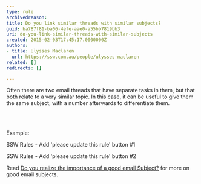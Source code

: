 ```yaml
---
type: rule
archivedreason: 
title: Do you link similar threads with similar subjects?
guid: ba787f81-ba06-4efe-aae0-a55bb7819bb3
uri: do-you-link-similar-threads-with-similar-subjects
created: 2015-02-03T17:45:17.0000000Z
authors:
- title: Ulysses Maclaren
  url: https://ssw.com.au/people/ulysses-maclaren
related: []
redirects: []

---
```



<p>Often there are two email threads that have separate tasks in them, but that both relate to a very similar topic. In this case, it can be useful to give them the same subject, with a number afterwards to differentiate them.</p>
<br><excerpt class='endintro'></excerpt><br>
<p>​​Example&#58;</p><p class="ssw15-rteElement-GreyBox">SSW Rules - Add 'please update this rule' button <span class="ssw15-rteStyle-Highlight">#1</span></p><p class="ssw15-rteElement-GreyBox">SSW Rules - Add 'please update this rule' button <span class="ssw15-rteStyle-Highlight">#2</span></p><p class="p4"><span class="s1">Read <span class="s2"><a href="/Pages/ImportanceOfAGoodSubject.aspx">Do you realize the importance of a good email Subject?</a></span>&#160;for more on good email subjects.​</span></p>


